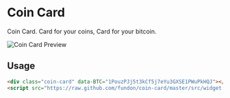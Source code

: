 # Coin Card

Coin Card. Card for your coins, Card for your bitcoin. 

![Coin Card Preview](https://raw.github.com/fundon/coin-card/master/screenshot.png)

## Usage

```html
<div class="coin-card" data-BTC="1PouzPJj5t3kCf5j7eYu3GXSE1PWuPkHQJ"></div>
<script src="https://raw.github.com/fundon/coin-card/master/src/widget.js"></script>
```
